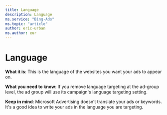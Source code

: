```yaml
---
title: Language
description: Language
ms.service: "Bing-Ads"
ms.topic: "article"
author: eric-urban
ms.author: eur
---
```


# Language

**What it is**: This is the language of the websites you want your ads to appear on.

**What you need to know**: If you remove language targeting at the ad-group level, the ad group will use its campaign's language targeting setting.

**Keep in mind**: Microsoft Advertising doesn’t translate your ads or keywords. It's a good idea to write your ads in the language you are targeting.


